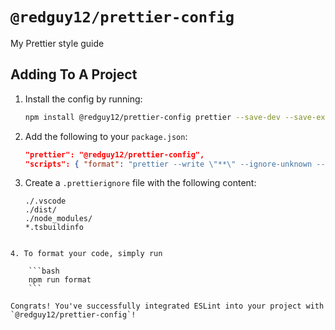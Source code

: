 # `@redguy12/prettier-config`

My Prettier style guide

## Adding To A Project

1. Install the config by running:

    ```bash
    npm install @redguy12/prettier-config prettier --save-dev --save-exact
    ```

2. Add the following to your `package.json`:

    ```json
    "prettier": "@redguy12/prettier-config",
    "scripts": { "format": "prettier --write \"**\" --ignore-unknown --cache" }
    ```

3. Create a `.prettierignore` file with the following content:

    ```ignore
    ./.vscode
    ./dist/
    ./node_modules/
    *.tsbuildinfo
```

4. To format your code, simply run

    ```bash
    npm run format
    ```

Congrats! You've successfully integrated ESLint into your project with `@redguy12/prettier-config`!
